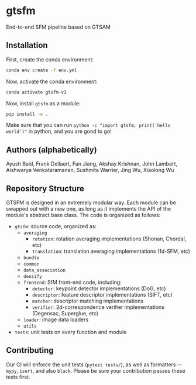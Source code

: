 # gtsfm
End-to-end SFM pipeline based on GTSAM

## Installation

First, create the conda environment:
```bash
conda env create -f env.yml
```
Now, activate the conda environment:
```bash
conda activate gtsfm-v1
```

Now, install `gtsfm` as a module:
```bash
pip install -e .
```
Make sure that you can run `python -c "import gtsfm; print('hello world')"` in python, and you are good to go!

## Authors (alphabetically)

Ayush Baid, Frank Dellaert, Fan Jiang, Akshay Krishnan, John Lambert, Aishwarya Venkataramanan, Sushmita Warrier, Jing Wu, Xiaolong Wu

## Repository Structure

GTSFM is designed in an extremely modular way. Each module can be swapped out with a new one, as long as it implements the API of the module's abstract base class. The code is organized as follows:

- `gtsfm`: source code, organized as:
    - `averaging`
        - `rotation`: rotation averaging implementations (Shonan, Chordal, etc)
        - `translation`: translation averaging implementations (1d-SFM, etc)
    - `bundle`
    - `common`
    - `data_association`
    - `densify`
    - `frontend`: SfM front-end code, including:
        - `detector`: keypoint detector implementations (DoG, etc)
        - `descriptor`: feature descriptor implementations (SIFT, etc)
        - `matcher`: descriptor matching implementations
        - `verifier`: 2d-correspondence verifier implementations (Degensac, Superglue, etc)
    - `loader`: image data loaders
    - `utils`
- `tests`: unit tests on every function and module

## Contributing

Our CI will enforce the unit tests (`pytest tests/`), as well as formatters -- `mypy`, `isort`, and also `black`. Please be sure your contribution passes these tests first.

